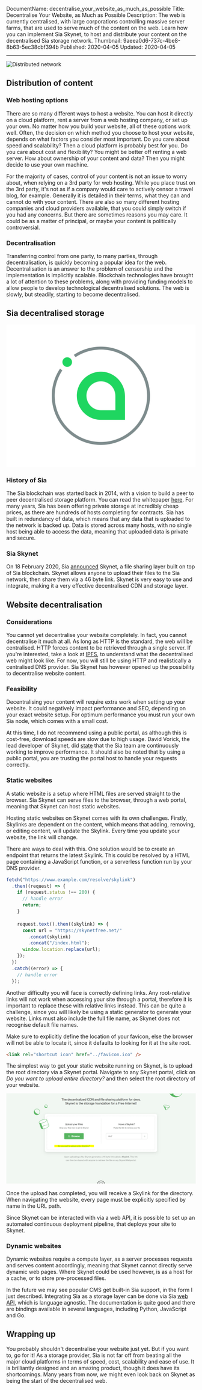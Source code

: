 DocumentName: decentralise_your_website_as_much_as_possible
Title: Decentralise Your Website, as Much as Possible
Description: The web is currently centralised, with large corporations controlling massive server farms, that are used to serve much of the content on the web. Learn how you can implement Sia Skynet, to host and distribute your content on the decentralised Sia storage network.
Thumbnail: 9aeea0d6-737c-4be8-8b63-5ec38cbf394b
Published: 2020-04-05
Updated: 2020-04-05

---

![Distributed network](../assets/images/blog/9aeea0d6-737c-4be8-8b63-5ec38cbf394b-w1920-h1440.jpg)

## Distribution of content

### Web hosting options

There are so many different ways to host a website. You can host it directly on a cloud platform, rent a server from a web hosting company, or set up your own. No matter how you build your website, all of these options work well. Often, the decision on which method you choose to host your website, depends on what factors you consider most important. Do you care about speed and scalability? Then a cloud platform is probably best for you. Do you care about cost and flexibility? You might be better off renting a web server. How about ownership of your content and data? Then you might decide to use your own machine.

For the majority of cases, control of your content is not an issue to worry about, when relying on a 3rd party for web hosting. While you place trust on the 3rd party, it's not as if a company would care to actively censor a travel blog, for example. Generally it is detailed in their terms, what they can and cannot do with your content. There are also so many different hosting companies and cloud providers available, that you could simply switch if you had any concerns. But there are sometimes reasons you may care. It could be as a matter of principal, or maybe your content is politically controversial.

### Decentralisation

Transferring control from one party, to many parties, through decentralisation, is quickly becoming a popular idea for the web. Decentralisation is an answer to the problem of censorship and the implementation is implicitly scalable. Blockchain technologies have brought a lot of attention to these problems, along with providing funding models to allow people to develop technological decentralised solutions. The web is slowly, but steadily, starting to become decentralised.

## Sia decentralised storage

![Sia logo](../assets/images/blog/content/27b98c5e-ba57-47e6-9fe7-9b82fb89868b.jpg)

### History of Sia

The Sia blockchain was started back in 2014, with a vision to build a peer to peer decentralised storage platform. You can read the whitepaper [here](https://sia.tech/sia.pdf). For many years, Sia has been offering private storage at incredibly cheap prices, as there are hundreds of hosts completing for contracts. Sia has built in redundancy of data, which means that any data that is uploaded to the network is backed up. Data is stored across many hosts, with no single host being able to access the data, meaning that uploaded data is private and secure.

### Sia Skynet

On 18 February 2020, Sia [announced](https://blog.sia.tech/skynet-bdf0209d6d34) Skynet, a file sharing layer built on top of Sia blockchain. Skynet allows anyone to upload their files to the Sia network, then share them via a 46 byte link. Skynet is very easy to use and integrate, making it a very effective decentralised CDN and storage layer.

## Website decentralisation

### Considerations

You cannot yet decentralise your website completely. In fact, you cannot decentralise it much at all. As long as HTTP is the standard, the web will be centralised. HTTP forces content to be retrieved through a single server. If you're interested, take a look at [IPFS](https://ipfs.io), to understand what the decentralised web might look like. For now, you will still be using HTTP and realistically a centralised DNS provider. Sia Skynet has however opened up the possibility to decentralise website content.

### Feasibility

Decentralising your content will require extra work when setting up your website. It could negatively impact performance and SEO, depending on your exact website setup. For optimum performance you must run your own Sia node, which comes with a small cost.

At this time, I do not recommend using a public portal, as although this is cost-free, download speeds are slow due to high usage. David Vorick, the lead developer of Skynet, did [state](https://twitter.com/DavidVorick/status/1244715979214663680) that the Sia team are continuously working to improve performance. It should also be noted that by using a public portal, you are trusting the portal host to handle your requests correctly.

### Static websites

A static website is a setup where HTML files are served straight to the browser. Sia Skynet can serve files to the browser, through a web portal, meaning that Skynet can host static websites.

Hosting static websites on Skynet comes with its own challenges. Firstly, Skylinks are dependent on the content, which means that adding, removing, or editing content, will update the Skylink. Every time you update your website, the link will change.

There are ways to deal with this. One solution would be to create an endpoint that returns the latest Skylink. This could be resolved by a HTML page containing a JavaScript function, or a serverless function run by your DNS provider.

<?# highlight javascript ?>

```javascript
fetch("https://www.example.com/resolve/skylink")
  .then((request) => {
    if (request.status !== 200) {
      // handle error
      return;
    }

    request.text().then((skylink) => {
      const url = "https://skynetfree.net/"
        .concat(skylink)
        .concat("/index.html");
      window.location.replace(url);
    });
  })
  .catch((error) => {
    // handle error
  });
```

<?#/ highlight ?>

Another difficulty you will face is correctly defining links. Any root-relative links will not work when accessing your site through a portal, therefore it is important to replace these with relative links instead. This can be quite a challenge, since you will likely be using a static generator to generate your website. Links must also include the full file name, as Skynet does not recognise default file names.

Make sure to explicitly define the location of your favicon, else the browser will not be able to locate it, since it defaults to looking for it at the site root.

<?# highlight html ?>

```html
<link rel="shortcut icon" href="../favicon.ico" />
```

<?#/ highlight ?>

The simplest way to get your static website running on Skynet, is to upload the root directory via a Skynet portal. Navigate to any Skynet portal, click on _Do you want to upload entire directory?_ and then select the root directory of your website.

![Skynet webportal](../assets/images/blog/content/765827f6-192b-48c9-b3e1-cb7b33e3b881.png)

Once the upload has completed, you will receive a Skylink for the directory. When navigating the website, every page must be explicitly specified by name in the URL path.

Since Skynet can be interacted with via a web API, it is possible to set up an automated continuous deployment pipeline, that deploys your site to Skynet.

### Dynamic websites

Dynamic websites require a compute layer, as a server processes requests and serves content accordingly, meaning that Skynet cannot directly serve dynamic web pages. Where Skynet could be used however, is as a host for a cache, or to store pre-processed files.

In the future we may see popular CMS get built-in Sia support, in the form I just described. Integrating Sia as a storage layer can be done via Sia [web API](https://sia.tech/docs/#skynet), which is language agnostic. The documentation is quite good and there are bindings available in several languages, including Python, JavaScript and Go.

## Wrapping up

You probably shouldn't decentralise your website just yet. But if you want to, go for it! As a storage provider, Sia is not far off from beating all the major cloud platforms in terms of speed, cost, scalability and ease of use. It is brilliantly designed and an amazing product, though it does have its shortcomings. Many years from now, we might even look back on Skynet as being the start of the decentralised web.
